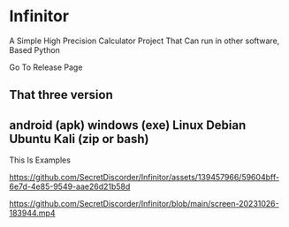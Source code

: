 # Infinitor
A Simple High Precision Calculator Project That Can run in other software, Based Python


Go To Release Page

That three version
---------------
android (apk)
windows (exe)
Linux Debian Ubuntu Kali (zip or bash)
---------------
This Is Examples


https://github.com/SecretDiscorder/Infinitor/assets/139457966/59604bff-6e7d-4e85-9549-aae26d21b58d

https://github.com/SecretDiscorder/Infinitor/blob/main/screen-20231026-183944.mp4
